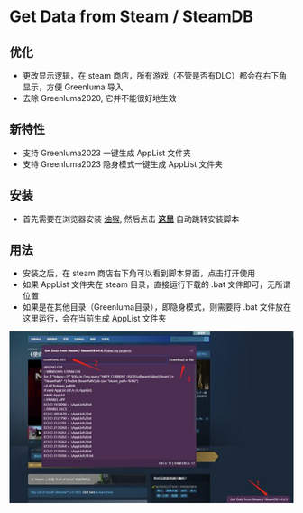 # Get Data from Steam / SteamDB

## 优化
- 更改显示逻辑，在 steam 商店，所有游戏（不管是否有DLC）都会在右下角显示，方便 Greenluma 导入
- 去除 Greenluma2020, 它并不能很好地生效

## 新特性
- 支持 Greenluma2023 一键生成 AppList 文件夹
- 支持 Greenluma2023 隐身模式一键生成 AppList 文件夹

## 安装
- 首先需要在浏览器安装 [油猴](https://tampermonkey.net/), 然后点击 [**这里**](https://github.com/jorejia/GetDLCInfoFromSteamDB/raw/master/dist/sak32009-get-data-from-steam-steamdb.user.js) 自动跳转安装脚本

## 用法
- 安装之后，在 steam 商店右下角可以看到脚本界面，点击打开使用
- 如果 AppList 文件夹在 steam 目录，直接运行下载的 .bat 文件即可，无所谓位置
- 如果是在其他目录（Greenluma目录），即隐身模式，则需要将 .bat 文件放在这里运行，会在当前生成 AppList 文件夹

![](./photo_2023-02-10_21-55-10.jpg)
